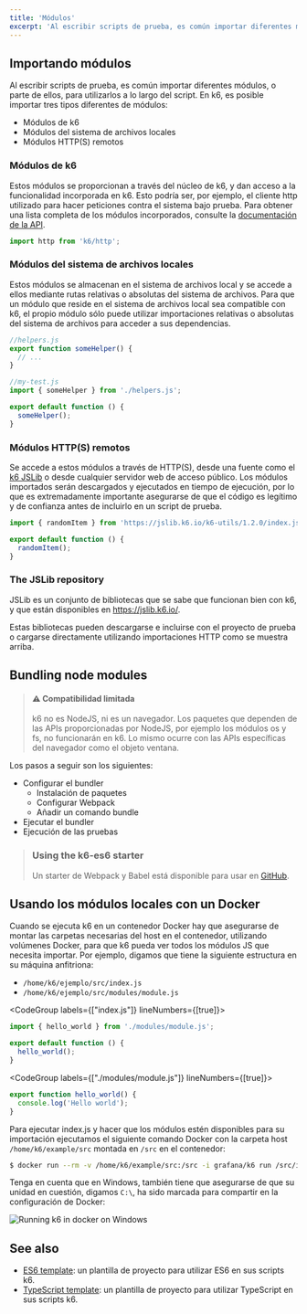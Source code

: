 ```yaml
---
title: 'Módulos'
excerpt: 'Al escribir scripts de prueba, es común importar diferentes módulos, o parte de ellos, para utilizarlos a lo largo del script. En k6, es posible importar tres tipos diferentes de módulos.'
---
```


## Importando módulos

Al escribir scripts de prueba, es común importar diferentes módulos, o parte de ellos, para utilizarlos a lo largo del script. En k6, es posible importar tres tipos diferentes de módulos:

- Módulos de k6
- Módulos del sistema de archivos locales
- Módulos HTTP(S) remotos


### Módulos de k6

Estos módulos se proporcionan a través del núcleo de k6, y dan acceso a la funcionalidad incorporada en k6. Esto podría ser, por ejemplo, el cliente http utilizado para hacer peticiones contra el sistema bajo prueba. Para obtener una lista completa de los módulos incorporados, consulte la [documentación de la API](/javascript-api).

```javascript
import http from 'k6/http';
```

### Módulos del sistema de archivos locales


Estos módulos se almacenan en el sistema de archivos local y se accede a ellos mediante rutas relativas o absolutas del sistema de archivos. Para que un módulo que reside en el sistema de archivos local sea compatible con k6, el propio módulo sólo puede utilizar importaciones relativas o absolutas del sistema de archivos para acceder a sus dependencias.

```javascript
//helpers.js
export function someHelper() {
  // ...
}
```

```javascript
//my-test.js
import { someHelper } from './helpers.js';

export default function () {
  someHelper();
}
```

### Módulos HTTP(S) remotos

Se accede a estos módulos a través de HTTP(S), desde una fuente como el [k6 JSLib](#the-jslib-repository) o desde cualquier servidor web de acceso público. Los módulos importados serán descargados y ejecutados en tiempo de ejecución, por lo que es extremadamente importante asegurarse de que el código es legítimo y de confianza antes de incluirlo en un script de prueba.

```javascript
import { randomItem } from 'https://jslib.k6.io/k6-utils/1.2.0/index.js';

export default function () {
  randomItem();
}
```

### The JSLib repository

JSLib es un conjunto de bibliotecas que se sabe que funcionan bien con k6, y que están disponibles en https://jslib.k6.io/.

Estas bibliotecas pueden descargarse e incluirse con el proyecto de prueba o cargarse directamente utilizando importaciones HTTP como se muestra arriba.

## Bundling node modules

> #### ⚠️ Compatibilidad limitada
>
> k6 no es NodeJS, ni es un navegador. Los paquetes que dependen de las APIs proporcionadas por NodeJS, por ejemplo los módulos os y fs, no funcionarán en k6. Lo mismo ocurre con las APIs específicas del navegador como el objeto ventana.

Los pasos a seguir son los siguientes:

- Configurar el bundler
  - Instalación de paquetes
  - Configurar Webpack
  - Añadir un comando bundle
- Ejecutar el bundler
- Ejecución de las pruebas


> ### Using the k6-es6 starter
>
> Un starter de Webpack y Babel está disponible para usar en [GitHub](https://github.com/k6io/k6-es6).

## Usando los módulos locales con un Docker


Cuando se ejecuta k6 en un contenedor Docker hay que asegurarse de montar las carpetas necesarias del host en el contenedor, utilizando volúmenes Docker, para que k6 pueda ver todos los módulos JS que necesita importar.
Por ejemplo, digamos que tiene la siguiente estructura en su máquina anfitriona:

- `/home/k6/ejemplo/src/index.js`
- `/home/k6/ejemplo/src/modules/module.js`


<CodeGroup labels={["index.js"]} lineNumbers={[true]}>

```javascript
import { hello_world } from './modules/module.js';

export default function () {
  hello_world();
}
```

</CodeGroup>

<CodeGroup labels={["./modules/module.js"]} lineNumbers={[true]}>

```javascript
export function hello_world() {
  console.log('Hello world');
}
```

</CodeGroup>

Para ejecutar index.js y hacer que los módulos estén disponibles para su importación ejecutamos el siguiente comando Docker con la carpeta host `/home/k6/example/src` montada en `/src` en el contenedor:

<CodeGroup labels={[]} lineNumbers={[false]}>

```bash
$ docker run --rm -v /home/k6/example/src:/src -i grafana/k6 run /src/index.js
```

</CodeGroup>

Tenga en cuenta que en Windows, también tiene que asegurarse de que su unidad en cuestión, digamos `C:\`, ha sido marcada para compartir en la configuración de Docker:

![Running k6 in docker on Windows](images/Modules/running-k6-in-docker-on-windows.png)

## See also

- [ES6 template](https://github.com/k6io/template-es6): un plantilla de proyecto para utilizar ES6 en sus scripts k6.
- [TypeScript template](https://github.com/k6io/template-typescript): un plantilla de proyecto para utilizar TypeScript en sus scripts k6.
